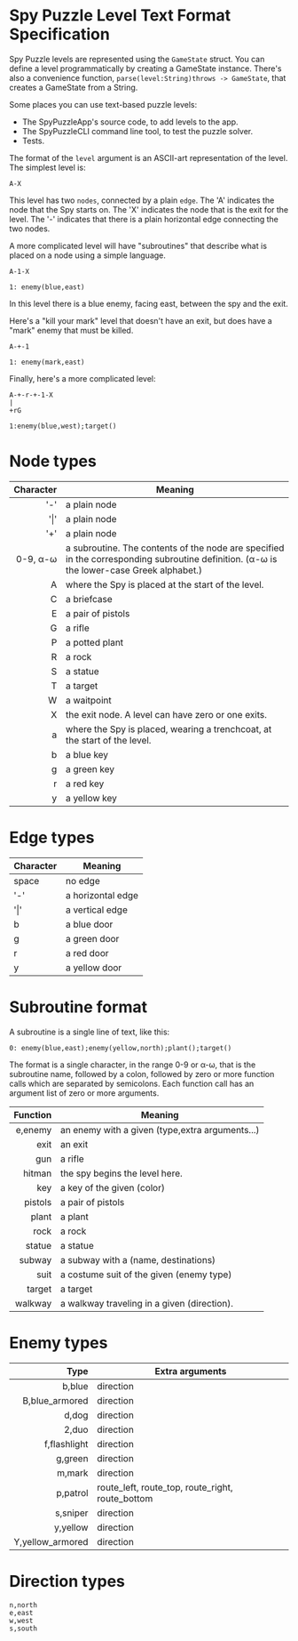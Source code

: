 # Spy Puzzle Level Text Format Specification

Spy Puzzle levels are represented using the `GameState` struct. You can define a level programmatically by
creating a GameState instance. There's also a convenience function, `parse(level:String)throws -> GameState`,
that creates a GameState from a String.

Some places you can use text-based puzzle levels:

+ The SpyPuzzleApp's source code, to add levels to the app.
+ The SpyPuzzleCLI command line tool, to test the puzzle solver.
+ Tests.

The format of the `level` argument is an ASCII-art representation of the level. The simplest level is:

```
A-X
```

This level has two `nodes`, connected by a plain `edge`. The 'A' indicates the node that the Spy starts on.
The 'X' indicates the node that is the exit for the level.
The '-' indicates that there is a plain horizontal edge connecting the two nodes.

A more complicated level will have "subroutines" that describe what is
placed on a node using a simple language.

```
A-1-X

1: enemy(blue,east)
```

In this level there is a blue enemy, facing east, between the spy and the
exit.

Here's a "kill your mark" level that doesn't have an exit, but does have a
"mark" enemy that must be killed.

```
A-+-1

1: enemy(mark,east)
```

Finally, here's a more complicated level:

```
A-+-r-+-1-X
|
+rG

1:enemy(blue,west);target()
```

# Node types

Character | Meaning
--------: | -------
'-'       | a plain node
'&#124;'  | a plain node
'+'       | a plain node
0-9, α-ω  | a subroutine. The contents of the node are specified in the corresponding subroutine definition. (α-ω is the lower-case Greek alphabet.)
A         | where the Spy is placed at the start of the level.
C         | a briefcase
E         | a pair of pistols
G         | a rifle
P         | a potted plant
R         | a rock
S         | a statue
T         | a target
W         | a waitpoint
X         | the exit node. A level can have zero or one exits.
a         | where the Spy is placed, wearing a trenchcoat, at the start of the level.
b         | a blue key
g         | a green key
r         | a red key
y         | a yellow key

# Edge types

Character | Meaning
--------- | -------
space     | no edge
'-'       | a horizontal edge
'&#124;'  | a vertical edge
b         | a blue door
g         | a green door
r         | a red door
y         | a yellow door

# Subroutine format

A subroutine is a single line of text, like this:

```
0: enemy(blue,east);enemy(yellow,north);plant();target()
```

The format is a single character, in the range 0-9 or α-ω, that is the subroutine name, followed by a colon, followed by
zero or more function calls which are separated by semicolons. Each function call has an argument list of zero or more
arguments.

Function | Meaning
--------:| -------
e,enemy  | an enemy with a given (type,extra arguments...)
exit     | an exit
gun      | a rifle
hitman   | the spy begins the level here.
key      | a key of the given (color)
pistols  | a pair of pistols
plant    | a plant
rock     | a rock
statue   | a statue
subway   | a subway with a (name, destinations)
suit     | a costume suit of the given (enemy type)
target   | a target
walkway  | a walkway traveling in a given (direction).

# Enemy types

Type | Extra arguments
---: | ---------
b,blue | direction
B,blue_armored | direction
d,dog | direction
2,duo | direction
f,flashlight | direction
g,green | direction
m,mark | direction
p,patrol | route_left, route_top, route_right, route_bottom
s,sniper | direction
y,yellow | direction
Y,yellow_armored | direction

# Direction types

```
n,north
e,east
w,west
s,south
```
